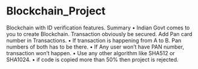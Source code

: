 # Blockchain_Project
Blockchain with ID verification features.
Summary
•	Indian Govt comes to you to create Blockchain. Transaction obviously be secured. Add Pan card number in Transactions.
•	If transaction is happening from A to B. Pan numbers of both has to be there.
•	If Any user won’t have PAN number, transaction won’t happen.
•	Use any other algorithm like SHA512 or SHA1024.
•	if code is copied more than 50% then project is rejected.
